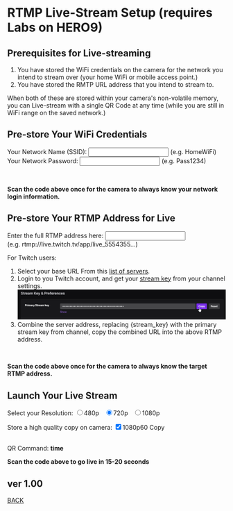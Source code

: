 <script src="../../jquery.min.js"></script>
<script src="../../qrcodeborder.js"></script>
<style>
        #qrcode{
            width: 100%;
        }
        div{
            width: 100%;
            display: inline-block;
        }
</style>

# RTMP Live-Stream Setup (requires Labs on HERO9)

## Prerequisites for Live-streaming
1. You have stored the WiFi credentials on the camera for the network you intend to stream over (your home WiFi or mobile access point.) 
2. You have stored the RMTP URL address that you intend to stream to.

When both of these are stored within your camera's non-volatile memory, you can Live-stream with a single QR Code at any time (while you are still in WiFi range on the saved network.)

## Pre-store Your WiFi Credentials 

Your Network Name (SSID): <input type="text" id="networkname" value=""> (e.g. HomeWiFi)<br>
Your Network Password: <input type="text" id="networkpass" value=""> (e.g. Pass1234)<br>

<center>
<div id="qrcode1"></div>
<br>
</center>

<b>Scan the code above once for the camera to always know your network login information.</b>

## Pre-store Your RTMP Address for Live 

Enter the full RTMP address here: <input type="text" id="rtmptxt" value=""><br>(e.g. rtmp://live.twitch.tv/app/live_5554355...)<br>

For Twitch users:
1. Select your base URL From this [list of servers](https://stream.twitch.tv/ingests/).
2. Login to you Twitch account, and get your [stream key](https://link.twitch.tv/myChannelSettings) from your channel settings.![Twitch Channel Settings](streamkey.png)
3. Combine the server address, replacing {stream_key} with the primary stream key from channel, copy the combined URL into the above RTMP address.

<center>
<div id="qrcode2"></div>
<br>
</center>

<b>Scan the code above once for the camera to always know the target RTMP address.</b>


## Launch Your Live Stream 

Select your Resolution:
  <input type="radio" id="rs1" name="rs" value="S"><label for="480p">480p </label>&nbsp;
  <input type="radio" id="rs2" name="rs" value="M" checked><label for="720p">720p </label>&nbsp;
  <input type="radio" id="rs3" name="rs" value="L"><label for="1080p">1080p </label>

Store a high quality copy on camera:
 <input type="checkbox" id="cp" value="t" checked><label for="cp">1080p60 Copy</label><br>

<center>
<div id="qrcode3"></div>
<br>
</center>
QR Command: <b id="qrtext">time</b><br>

<b>Scan the code above to go live in 15-20 seconds</b>

        
## ver 1.00
[BACK](..)

<script>
var once = true;
var qrcode1;
var qrcode2;
var qrcode3;
var cmd1 = "";
var cmd2 = "";
var cmd3 = "";

function makeQR() 
{	
  if(once === true)
  {
    qrcode1 = new QRCode(document.getElementById("qrcode1"), 
    {
      text : "\"Add your Network Info\"",
      width : 360,
      height : 360,
      correctLevel : QRCode.CorrectLevel.M
    });
	
	qrcode2 = new QRCode(document.getElementById("qrcode2"), 
    {
      text : "\"Add your RTMP URL\"",
      width : 360,
      height : 360,
      correctLevel : QRCode.CorrectLevel.M
    });
	
    qrcode3 = new QRCode(document.getElementById("qrcode3"), 
    {
      text : "\"Launch your LS\"",
      width : 360,
      height : 360,
      correctLevel : QRCode.CorrectLevel.M
    });
    once = false;
  }
}

function dcmd(cmd, id) {

	if(document.getElementById(id) != null)
	{
		var x = document.getElementById(id).checked;
		if( x == true)
			cmd = cmd + document.getElementById(id).value;
	}
	else
	{
		for (i = 1; i < 15; i++) { 
			var newid = id+i;
			if(document.getElementById(newid) != null)
			{
				var x = document.getElementById(newid).checked;
				if( x == true)
					cmd = cmd + document.getElementById(newid).value;
			}
		}
	}
	return cmd;
}

function timeLoop()
{
  if(document.getElementById("networkname") !== null)
  {
    cmd1 = "!MJOIN=\"" + document.getElementById("networkname").value + ":" + document.getElementById("networkpass").value + "\"";
  }
  else
  {
    cmd1 = "\"Add your Network Info\"";
  }

  qrcode1.clear(); 
  qrcode1.makeCode(cmd1);



  if(document.getElementById("rtmptxt") !== null)
  {
    cmd2 = "!MRTMP=\"" + document.getElementById("rtmptxt").value + "\"";
  }
  else
  {
    cmd2 = "\"Add your RTMP URL\"";
  }

  qrcode2.clear(); 
  qrcode2.makeCode(cmd2);
  
  
  
  cmd3 = "oW1mVr1080p60!W!G";
  cmd3 = dcmd(cmd3, "rs");
  if(document.getElementById("cp") != null)
  {
    if(document.getElementById("cp").checked == true)
    {
      cmd3 = cmd3 + "C";
    }
  }
  
  qrcode3.clear(); 
  qrcode3.makeCode(cmd3);
		
  document.getElementById("qrtext").innerHTML = cmd3;
  var t = setTimeout(timeLoop, 50);
}

function myReloadFunction() {
  location.reload();
}

makeQR();
timeLoop();

</script>
